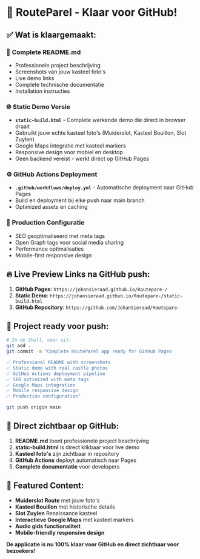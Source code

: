# 🚀 RouteParel - Klaar voor GitHub!

## ✅ Wat is klaargemaakt:

### 📄 **Complete README.md**
- Professionele project beschrijving
- Screenshots van jouw kasteel foto's
- Live demo links
- Complete technische documentatie
- Installation instructies

### 🌐 **Static Demo Versie**
- **`static-build.html`** - Complete werkende demo die direct in browser draait
- Gebruikt jouw echte kasteel foto's (Muiderslot, Kasteel Bouillon, Slot Zuylen)
- Google Maps integratie met kasteel markers
- Responsive design voor mobiel en desktop
- Geen backend vereist - werkt direct op GitHub Pages

### ⚙️ **GitHub Actions Deployment**
- **`.github/workflows/deploy.yml`** - Automatische deployment naar GitHub Pages
- Build en deployment bij elke push naar main branch
- Optimized assets en caching

### 🎨 **Production Configuratie**
- SEO geoptimaliseerd met meta tags
- Open Graph tags voor social media sharing
- Performance optimalisaties
- Mobile-first responsive design

## 🔥 Live Preview Links na GitHub push:

1. **GitHub Pages**: `https://johansieraad.github.io/Routepare-/`
2. **Static Demo**: `https://johansieraad.github.io/Routepare-/static-build.html`
3. **GitHub Repository**: `https://github.com/JohanSieraad/Routepare-`

## 📁 Project ready voor push:

```bash
# In de Shell, voer uit:
git add .
git commit -m "Complete RouteParel app ready for GitHub Pages

✅ Professional README with screenshots
✅ Static demo with real castle photos  
✅ GitHub Actions deployment pipeline
✅ SEO optimized with meta tags
✅ Google Maps integration
✅ Mobile responsive design
✅ Production configuration"

git push origin main
```

## 🎯 Direct zichtbaar op GitHub:

1. **README.md** toont professionele project beschrijving
2. **static-build.html** is direct klikbaar voor live demo
3. **Kasteel foto's** zijn zichtbaar in repository
4. **GitHub Actions** deployt automatisch naar Pages
5. **Complete documentatie** voor developers

## 🏰 Featured Content:

- **Muiderslot Route** met jouw foto's
- **Kasteel Bouillon** met historische details  
- **Slot Zuylen** Renaissance kasteel
- **Interactieve Google Maps** met kasteel markers
- **Audio gids functionaliteit**
- **Mobile-friendly responsive design**

**De applicatie is nu 100% klaar voor GitHub en direct zichtbaar voor bezoekers!**